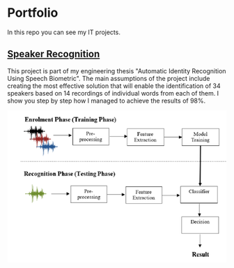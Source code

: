 # Portfolio
In this repo you can see my IT projects.

## [Speaker Recognition](https://github.com/Swedeling/Portfolio/tree/main/SpeakerRecognition)

This project is part of my engineering thesis "Automatic Identity Recognition Using Speech Biometric". The main assumptions of the project include creating the most effective solution that will enable the identification of 34 speakers based on 14 recordings of individual words from each of them. I show you step by step how I managed to achieve the results of 98%. 

![SpeakerRecognitionProcess](/docks/SpeakerRecognitionProcess.PNG)

